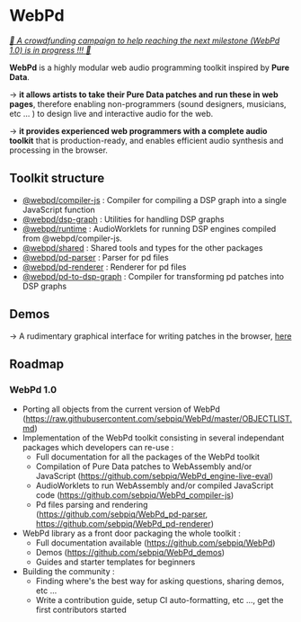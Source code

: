 # WebPd

*[🤑 A crowdfunding campaign to help reaching the next milestone (WebPd 1.0) is in progress !!! 🤑](https://opencollective.com/webpd#category-CONTRIBUTE)*

**WebPd** is a highly modular web audio programming toolkit inspired by **Pure Data**.

→ **it allows artists to take their Pure Data patches and run these in web pages**, therefore enabling non-programmers (sound designers, musicians, etc ... ) to design live and interactive audio for the web.

→ **it provides experienced web programmers with a complete audio toolkit** that is production-ready, and enables efficient audio synthesis and processing in the browser.

## Toolkit structure

- [@webpd/compiler-js](https://github.com/sebpiq/WebPd_compiler-js) : Compiler for compiling a DSP graph into a single JavaScript function
- [@webpd/dsp-graph](https://github.com/sebpiq/WebPd_dsp-graph) : Utilities for handling DSP graphs
- [@webpd/runtime](https://github.com/sebpiq/WebPd_runtime) : AudioWorklets for running DSP engines compiled from @webpd/compiler-js.
- [@webpd/shared](https://github.com/sebpiq/WebPd_shared) : Shared tools and types for the other packages
- [@webpd/pd-parser](https://github.com/sebpiq/WebPd_pd-parser) : Parser for pd files
- [@webpd/pd-renderer](https://github.com/sebpiq/WebPd_pd-renderer) : Renderer for pd files
- [@webpd/pd-to-dsp-graph](https://github.com/sebpiq/WebPd_pd-to-dsp-graph) : Compiler for transforming pd patches into DSP graphs

## Demos

→ A rudimentary graphical interface for writing patches in the browser, [here](https://sebpiq.github.io/WebPd_demos/the-graph/www/)


## Roadmap

### WebPd 1.0

- Porting all objects from the current version of WebPd (https://raw.githubusercontent.com/sebpiq/WebPd/master/OBJECTLIST.md)
- Implementation of the WebPd toolkit consisting in several independant packages which developers can re-use :
    - Full documentation for all the packages of the WebPd toolkit
    - Compilation of Pure Data patches to WebAssembly and/or JavaScript (https://github.com/sebpiq/WebPd_engine-live-eval)
    - AudioWorklets to run WebAssembly and/or compiled JavaScript code (https://github.com/sebpiq/WebPd_compiler-js)
    - Pd files parsing and rendering (https://github.com/sebpiq/WebPd_pd-parser, https://github.com/sebpiq/WebPd_pd-renderer)
- WebPd library as a front door packaging the whole toolkit  :
    - Full documentation available (https://github.com/sebpiq/WebPd)
    - Demos (https://github.com/sebpiq/WebPd_demos)
    - Guides and starter templates for beginners
- Building the community :
    - Finding where's the best way for asking questions, sharing demos, etc ...
    - Write a contribution guide, setup CI auto-formatting, etc ..., get the first contributors started
